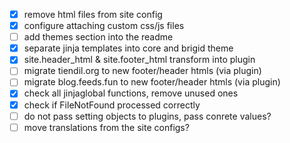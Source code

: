 
- [x] remove html files from site config
- [x] configure attaching custom css/js files
- [ ] add themes section into the readme
- [x] separate jinja templates into core and brigid theme
- [x] site.header_html & site.footer_html transform into plugin
- [ ] migrate tiendil.org to new footer/header htmls (via plugin)
- [ ] migrate blog.feeds.fun to new footer/header htmls (via plugin)
- [x] check all jinjaglobal functions, remove unused ones
- [x] check if FileNotFound processed correctly
- [ ] do not pass setting objects to plugins, pass conrete values?
- [ ] move translations from the site configs?
